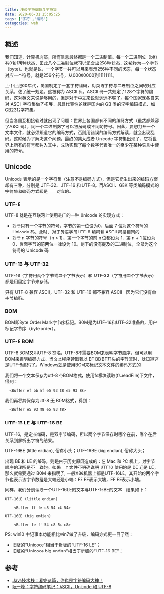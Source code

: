 ```yaml
---
title: 浅谈字符编码与字符集
date: 2020-06-31 15:05:25
tags: ['字符','编码']
categories: web
---
```

## 概述

我们知道，计算机内部，所有信息最终都是一个二进制值。每一个二进制位（bit）有0和1两种状态，因此八个二进制位就可以组合出256种状态，这被称为一个字节（byte）。也就是说，一个字节一共可以用来表示256种不同的状态，每一个状态对应一个符号，就是256个符号，从00000000到11111111。

上个世纪60年代，美国制定了一套字符编码，对英语字符与二进制位之间的对应关系，做了统一规定。这被称为 ASCII 码。ASCII 码一共规定了128个字符的编码，这对英文来说是够用的，但是对于中文来说就远远不够了。每个国家就各自来对 ASCII 字符集做了拓展，最具代表性的就是国内的 GB 类的汉字编码模式，如GB2312字符集。

但当各国互相接轨时就出现了问题：世界上各国都有不同的编码方式（虽然都兼容了ASCII码），同一个二进制数字可以被解码成不同的符号。因此，要想打开一个文本文件，就必须知道它的编码方式，否则用错误的编码方式解读，就会出现乱码。这时候为了解决这个问题，最终的集大成者 Unicode 字符集出现了，它将世界上所有的符号都纳入其中，成功实现了每个数字代表唯一的至少在某种语言中使用的符号。
<!-- more -->

## Unicode
Unicode 表示的是一个字符集（注意不是编码方式），但是它衍生出来的编码方案却有三种，分别是 UTF-32、UTF-16 和 UTF-8。而ASCII、GBK 等类编码模式的字符集和编码方式都是一一对应的。

### UTF-8

UTF-8 就是在互联网上使用最广的一种 Unicode 的实现方式：

- 对于只有一个字节的符号，字节的第一位设为0，后面 7 位为这个符号的 Unicode 码。此时，对于英语字母UTF-8 编码和 ASCII 码是相同的
- 对于 n 字节的符号（n > 1），第一个字节的前 n 位都设为 1，第 n + 1 位设为0，后面字节的前两位一律设为 10。剩下的没有提及的二进制位，全部为这个符号的 Unicode 码


### UTF-16 与 UTF-32

UTF-16（字符用两个字节或四个字节表示）和 UTF-32（字符用四个字节表示）都是用固定字节来存储，

只有 UTF-8 兼容 ASCII，UTF-32 和 UTF-16 都不兼容 ASCII，因为它们没有单字节编码。

### BOM

BOM即Byte Order Mark字节序标记。BOM是为UTF-16和UTF-32准备的，用户标记字节序（byte order）。

### UTF-8 BOM

UTF-8 BOM又叫UTF-8 签名，UTF-8不需要BOM来表明字节顺序，但可以用BOM来表明编码方式。当文本程序读取到以 EF BB BF开头的字节流时，就知道这是UTF-8编码了。Windows就是使用BOM来标记文本文件的编码方式的

我们将一个文本保存为utf-8 带BOM格式，使用fs模块读取(fs.readFile)下文件，得到：

      <Buffer ef bb bf e5 93 88 e5 93 88>

我们再将其保存为utf-8 无 BOM格式，得到：

      <Buffer e5 93 88 e5 93 88>
### UTF-16 LE 与 UTF-16 BE
UTF-16，是定长编码，是双字节编码，所以两个字节保存时哪个在前，哪个在后关系到解析出字符的结果。

UTF-16BE (little endian), 俗称小头；UTF-16BE (big endian), 俗称大头；

出现 BE 和 LE 的编码，则是由于历史原因造成的：在 Mac 和 PC 机上，对字节顺序的理解是不一致的。如果一个文件不明确说明 UTF16 使用的是 BE 还是 LE，那么就需要通过 BOM 来指明了, 一般X86机器上都是UTF-16LE。其开始的两个字节也表示该字节数组是大端还是小端：FE FF表示大端，FF FE表示小端。

同样，我们分别读取一个UTF-16LE的文本与UTF-16BE的文本，结果如下：

    UTF-16LE (little endian)

        <Buffer ff fe c8 54 c8 54>

    UTF-16BE (big endian)

        <Buffer fe ff 54 c8 54 c8>

PS: win10 中记事本功能相比win7做了升级，编码方式更一目了然：

- 旧版的“Unicode”相当于新版的“UTF-16 LE”；
- 旧版的“Unicode big endian”相当于新版的“UTF-16 BE”；

##  参考
- [Java技术栈：看完这篇，你也是字符编码大神！](https://mp.weixin.qq.com/s/1BtBnne5Jm4gPGCRfjoZ9w)
- [阮一峰：字符编码笔记：ASCII，Unicode 和 UTF-8](http://www.ruanyifeng.com/blog/2007/10/ascii_unicode_and_utf-8.html)